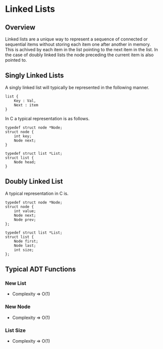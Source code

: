 # Linked Lists

## Overview

Linked lists are a unique way to represent a sequence of connected or sequential items without storing each item one after another in memory. This is achived by each item in the list pointing to the next item in the list. In the case of doubly linked lists the node preceding the current item is also pointed to.

## Singly Linked Lists

A singly linked list will typically be represented in the following manner.

```
list {
	Key : Val,
	Next : item
}
```

In C a typical representation is as follows.

```
typedef struct node *Node;
struct node {
	int key;
	Node next;
}

typedef struct list *List;
struct list {
	Node head;
}
```

## Doubly Linked List


A typical representation in C is.

```
typedef struct node *Node;
struct node {
	int value;
	Node next;
	Node prev;
};

typedef struct list *List;
struct list {
	Node first;
	Node last;
	int size;
};

```
## Typical ADT Functions

### New List

+ Complexity => O(1)

### New Node

+ Complexity => O(1)

### List Size

+ Complexity => O(1)